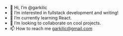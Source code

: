 - 👋 Hi, I’m @garkilic
- 👀 I’m interested in fullstack development and writing!
- 🌱 I’m currently learning React.
- 💞️ I’m looking to collaborate on cool projects.
- 📫 How to reach me garkilic@gmail.com

<!---
garkilic/garkilic is a ✨ special ✨ repository because its `README.md` (this file) appears on your GitHub profile.
You can click the Preview link to take a look at your changes.
--->
